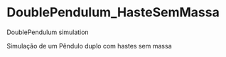 # DoublePendulum_HasteSemMassa
DoublePendulum simulation

Simulação de um Pêndulo duplo com hastes sem massa
